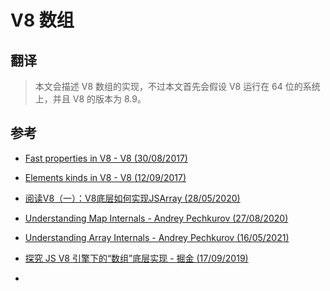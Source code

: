 # V8 数组

## 翻译

> 本文会描述 V8 数组的实现，不过本文首先会假设 V8 运行在 64 位的系统上，并且 V8 的版本为 8.9。

## 参考

- [Fast properties in V8 - V8 (30/08/2017)](https://v8.dev/blog/fast-properties)

- [Elements kinds in V8 - V8 (12/09/2017)](https://v8.dev/blog/elements-kinds)

- [阅读V8（一）：V8底层如何实现JSArray (28/05/2020)](https://zhuanlan.zhihu.com/p/192468212)

- [Understanding Map Internals - Andrey Pechkurov (27/08/2020)](https://itnext.io/v8-deep-dives-understanding-map-internals-45eb94a183df)

- [Understanding Array Internals - Andrey Pechkurov (16/05/2021)](https://itnext.io/v8-deep-dives-understanding-array-internals-5b17d7a28ecc)

- [探究 JS V8 引擎下的“数组”底层实现 - 掘金 (17/09/2019)](https://juejin.cn/post/6844903943638794248)

- 

  